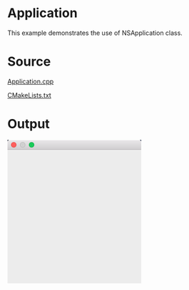 # Application

This example demonstrates the use of NSApplication class.

# Source

[Application.cpp](./Application.cpp)

[CMakeLists.txt](./CMakeLists.txt)

# Output

![GitHub Logo](../../docs/Pictures/Application.png)
